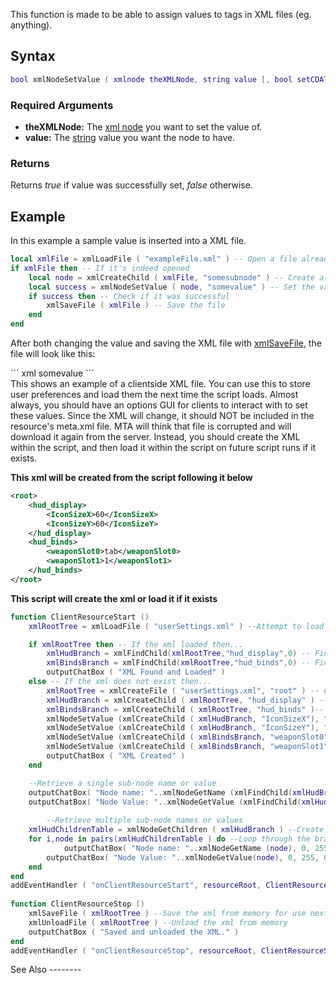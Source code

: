 This function is made to be able to assign values to tags in XML files (eg. <something>anything</something>).

Syntax
------

``` lua
bool xmlNodeSetValue ( xmlnode theXMLNode, string value [, bool setCDATA = false] )            
```

### Required Arguments

-   **theXMLNode:** The [xml node](/docs/xml_node.md "wikilink") you want to set the value of.
-   **value:** The [string](/docs/string.md "wikilink") value you want the node to have.

### Returns

Returns *true* if value was successfully set, *false* otherwise.

Example
-------

<section name="Server Example" class="server" show="false">
In this example a sample value is inserted into a XML file.

``` lua
local xmlFile = xmlLoadFile ( "exampleFile.xml" ) -- Open a file already created
if xmlFile then -- If it's indeed opened
    local node = xmlCreateChild ( xmlFile, "somesubnode" ) -- Create a new subnode
    local success = xmlNodeSetValue ( node, "somevalue" ) -- Set the value of it
    if success then -- Check if it was successful
        xmlSaveFile ( xmlFile ) -- Save the file
    end
end
```

After both changing the value and saving the XML file with [xmlSaveFile](/docs/xmlsavefile.md "wikilink"), the file will look like this:

<section name="exampleFile.xml" class="server" show="true">
``` xml
<somenode>
    <somesubnode>somevalue</somesubnode>
</somenode>
```

</section>
<section name="Client Example: Save and load from a clientside XML" class="client" show="true">
This shows an example of a clientside XML file. You can use this to store user preferences and load them the next time the script loads. Almost always, you should have an options GUI for clients to interact with to set these values.
Since the XML will change, it should NOT be included in the resource's meta.xml file. MTA will think that file is corrupted and will download it again from the server. Instead, you should create the XML within the script, and then load it within the script on future script runs if it exists.

**This xml will be created from the script following it below**

``` xml
<root>
    <hud_display>
        <IconSizeX>60</IconSizeX>
        <IconSizeY>60</IconSizeY>
    </hud_display>
    <hud_binds>
        <weaponSlot0>tab</weaponSlot0>
        <weaponSlot1>1</weaponSlot1>
    </hud_binds>
</root>
```

**This script will create the xml or load it if it exists**

``` lua
function ClientResourceStart ()
    xmlRootTree = xmlLoadFile ( "userSettings.xml" ) --Attempt to load the xml file 

    if xmlRootTree then -- If the xml loaded then...
        xmlHudBranch = xmlFindChild(xmlRootTree,"hud_display",0) -- Find the hud sub-node
        xmlBindsBranch = xmlFindChild(xmlRootTree,"hud_binds",0) -- Find the binds sub-node
        outputChatBox ( "XML Found and Loaded" )
    else -- If the xml does not exist then...
        xmlRootTree = xmlCreateFile ( "userSettings.xml", "root" ) -- Create the xml file   
        xmlHudBranch = xmlCreateChild ( xmlRootTree, "hud_display" ) -- Create the hud sub-node under the root node
        xmlBindsBranch = xmlCreateChild ( xmlRootTree, "hud_binds" )-- Create the binds sub-node under the root node
        xmlNodeSetValue (xmlCreateChild ( xmlHudBranch, "IconSizeX"), "60" ) --Create sub-node values under the hud sub-node
        xmlNodeSetValue (xmlCreateChild ( xmlHudBranch, "IconSizeY"), "60" ) --Create sub-node values under the hud sub-node
        xmlNodeSetValue (xmlCreateChild ( xmlBindsBranch, "weaponSlot0"), "tab" ) --Create sub-node values under the binds sub-node
        xmlNodeSetValue (xmlCreateChild ( xmlBindsBranch, "weaponSlot1"), "1" ) --Create sub-node values under the binds sub-node
        outputChatBox ( "XML Created" )
    end

    --Retrieve a single sub-node name or value
    outputChatBox( "Node name: "..xmlNodeGetName (xmlFindChild(xmlHudBranch,"IconSizeX",0)), 0, 0, 255 ) --blue outputs
    outputChatBox( "Node Value: "..xmlNodeGetValue (xmlFindChild(xmlHudBranch,"IconSizeX",0)), 0, 0, 255 ) --blue outputs
    
        --Retrieve multiple sub-node names or values    
    xmlHudChildrenTable = xmlNodeGetChildren ( xmlHudBranch ) --Create a table of this branch's children
    for i,node in pairs(xmlHudChildrenTable ) do --Loop through the branch's children for sub-nodes
            outputChatBox( "Node name: "..xmlNodeGetName (node), 0, 255, 0 ) --green outputs
        outputChatBox( "Node Value: "..xmlNodeGetValue(node), 0, 255, 0 ) --green outputs
    end
end
addEventHandler ( "onClientResourceStart", resourceRoot, ClientResourceStart )
 
function ClientResourceStop ()
    xmlSaveFile ( xmlRootTree ) --Save the xml from memory for use next time
    xmlUnloadFile ( xmlRootTree ) --Unload the xml from memory
    outputChatBox ( "Saved and unloaded the XML." )
end
addEventHandler ( "onClientResourceStop", resourceRoot, ClientResourceStop )
```

</section>
See Also
--------
